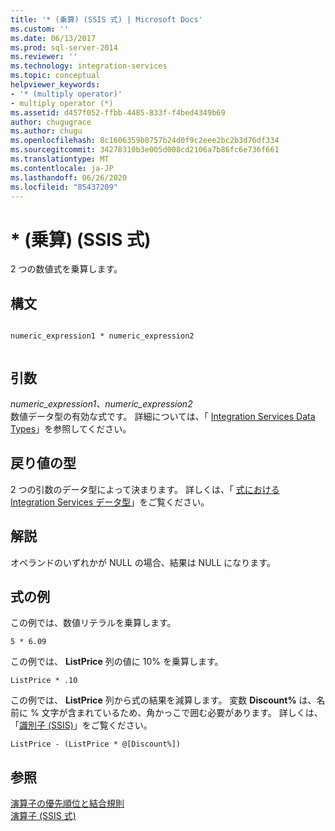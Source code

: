 ```yaml
---
title: '* (乗算) (SSIS 式) | Microsoft Docs'
ms.custom: ''
ms.date: 06/13/2017
ms.prod: sql-server-2014
ms.reviewer: ''
ms.technology: integration-services
ms.topic: conceptual
helpviewer_keywords:
- '* (multiply operator)'
- multiply operator (*)
ms.assetid: d457f052-ffbb-4485-833f-f4bed4349b69
author: chugugrace
ms.author: chugu
ms.openlocfilehash: 8c1606359b0757b24d0f9c2eee2bc2b3d76df334
ms.sourcegitcommit: 34278310b3e005d008cd2106a7b86fc6e736f661
ms.translationtype: MT
ms.contentlocale: ja-JP
ms.lasthandoff: 06/26/2020
ms.locfileid: "85437209"
---
```

# <a name="-multiply-ssis-expression"></a>* (乗算) (SSIS 式)
  2 つの数値式を乗算します。  
  
## <a name="syntax"></a>構文  
  
```  
  
numeric_expression1 * numeric_expression2  
  
```  
  
## <a name="arguments"></a>引数  
 *numeric_expression1、numeric_expression2*  
 数値データ型の有効な式です。 詳細については、「 [Integration Services Data Types](../data-flow/integration-services-data-types.md)」を参照してください。  
  
## <a name="result-types"></a>戻り値の型  
 2 つの引数のデータ型によって決まります。 詳しくは、「 [式における Integration Services データ型](integration-services-data-types-in-expressions.md)」をご覧ください。  
  
## <a name="remarks"></a>解説  
 オペランドのいずれかが NULL の場合、結果は NULL になります。  
  
## <a name="expression-examples"></a>式の例  
 この例では、数値リテラルを乗算します。  
  
```  
5 * 6.09  
```  
  
 この例では、 **ListPrice** 列の値に 10% を乗算します。  
  
```  
ListPrice * .10  
```  
  
 この例では、 **ListPrice** 列から式の結果を減算します。 変数 **Discount%** は、名前に % 文字が含まれているため、角かっこで囲む必要があります。 詳しくは、「[識別子 &#40;SSIS&#41;](identifiers-ssis.md)」をご覧ください。  
  
```  
ListPrice - (ListPrice * @[Discount%])  
```  
  
## <a name="see-also"></a>参照  
 [演算子の優先順位と結合規則](operator-precedence-and-associativity.md)   
 [演算子 &#40;SSIS 式&#41;](operators-ssis-expression.md)  
  
  
